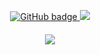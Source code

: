 
<p align="center">
  <a href="https://github.com/qlkwej?tab=followers">
    <img src="https://img.shields.io/github/followers/qlkwej?label=Followers&logo=GitHub&style=for-the-badge" alt="GitHub badge" />
  </a>
  <a href="http://twitter.com/qlkwej">
    <img src="https://img.shields.io/twitter/follow/qlkwej?label=Twitter&logo=twitter&style=for-the-badge" />
  </a>
</p>
<h4 align="center"><img src="https://github-readme-stats.vercel.app/api?username=qlkwej&show_icons=true&theme=radical" /></h4>


